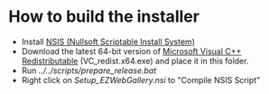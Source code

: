 # How to build the installer

* Install [NSIS (Nullsoft Scriptable Install System)](https://sourceforge.net/projects/nsis/)
* Download the latest 64-bit version of [Microsoft Visual C++ Redistributable](https://docs.microsoft.com/en-US/cpp/windows/latest-supported-vc-redist) (VC_redist.x64.exe) and place it in this folder.
* Run *../../scripts/prepare_release.bat*
* Right click on *Setup_EZWebGallery.nsi* to "Compile NSIS Script"
